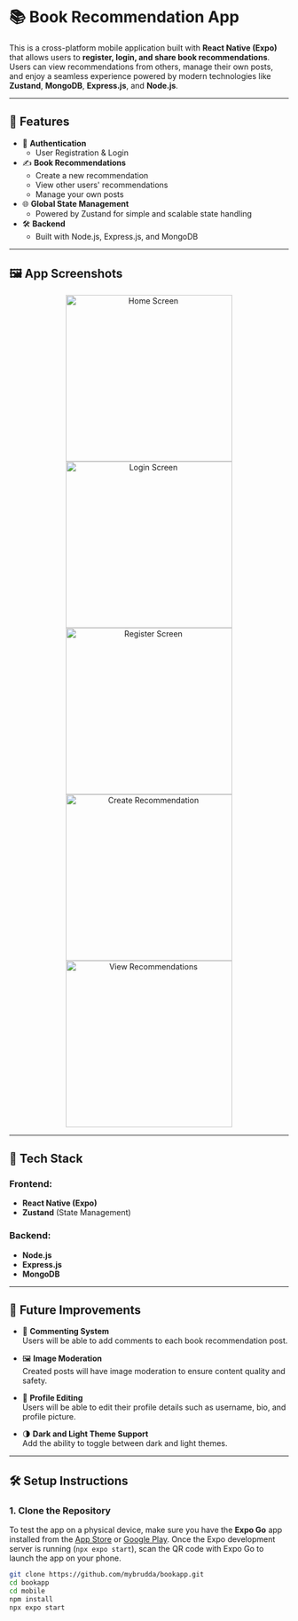 # 📚 Book Recommendation App

This is a cross-platform mobile application built with **React Native (Expo)** that allows users to **register, login, and share book recommendations**. Users can view recommendations from others, manage their own posts, and enjoy a seamless experience powered by modern technologies like **Zustand**, **MongoDB**, **Express.js**, and **Node.js**.

---

## 🚀 Features

- 🔐 **Authentication**  
  - User Registration & Login
- ✍️ **Book Recommendations**  
  - Create a new recommendation  
  - View other users' recommendations  
  - Manage your own posts
- 🌐 **Global State Management**  
  - Powered by Zustand for simple and scalable state handling
- 🛠 **Backend**  
  - Built with Node.js, Express.js, and MongoDB

---

## 🖼 App Screenshots

<p align="center">
  <img src="./mobile/assets/images/ss1.png" width="300px" alt="Home Screen" />
  <img src="./mobile/assets/images/ss2.png" width="300px" alt="Login Screen" />
  <img src="./mobile/assets/images/ss3.png" width="300px" alt="Register Screen" />
  <img src="./mobile/assets/images/ss4.png" width="300px" alt="Create Recommendation" />
  <img src="./mobile/assets/images/ss5.png" width="300px" alt="View Recommendations" />
</p>

---

## 🧰 Tech Stack

### Frontend:
- **React Native (Expo)**
- **Zustand** (State Management)

### Backend:
- **Node.js**
- **Express.js**
- **MongoDB**

---

## 📌 Future Improvements

- 💬 **Commenting System**  
  Users will be able to add comments to each book recommendation post.

- 🖼 **Image Moderation**  
  Created posts will have image moderation to ensure content quality and safety.

- 👤 **Profile Editing**  
  Users will be able to edit their profile details such as username, bio, and profile picture.

- 🌗 **Dark and Light Theme Support**  
  Add the ability to toggle between dark and light themes.

---

## 🛠 Setup Instructions

### 1. Clone the Repository

To test the app on a physical device, make sure you have the **Expo Go** app installed from the [App Store](https://apps.apple.com/app/expo-go/id982107779) or [Google Play](https://play.google.com/store/apps/details?id=host.exp.exponent). Once the Expo development server is running (`npx expo start`), scan the QR code with Expo Go to launch the app on your phone.

```bash
git clone https://github.com/mybrudda/bookapp.git
cd bookapp
cd mobile
npm install
npx expo start
